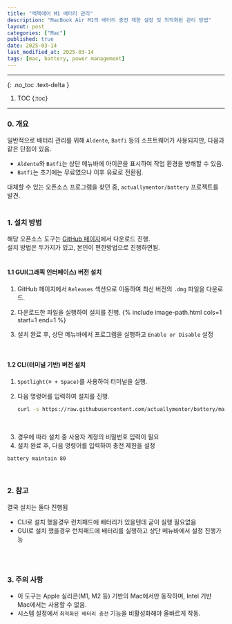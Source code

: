 ```yaml
---
title: "맥북에어 M1 배터리 관리"
description: "MacBook Air M1의 배터리 충전 제한 설정 및 최적화된 관리 방법"
layout: post
categories: ["Mac"]
published: true
date: 2025-03-14
last_modified_at: 2025-03-14
tags: [mac, battery, power management]
---
```

---
{: .no_toc .text-delta }

1. TOC
{:toc}
---

<!-- 글의 제목은 ##
    나머지 큰 제목은 ###
    이후 나머지는 3개이상 -->

### 0. 개요
일반적으로 배터리 관리를 위해 `Aldente`, `Batfi` 등의 소프트웨어가 사용되지만, 다음과 같은 단점이 있음.

- `Aldente`와 `Batfi`는 상단 메뉴바에 아이콘을 표시하여 작업 환경을 방해할 수 있음.
- `Batfi`는 초기에는 무료였으나 이후 유료로 전환됨.

대체할 수 있는 오픈소스 프로그램을 찾던 중, `actuallymentor/battery` 프로젝트를 발견.<br>
<br>

### 1. 설치 방법
해당 오픈소스 도구는 [GitHub 페이지](https://github.com/actuallymentor/battery)에서 다운로드 진행.<br>
설치 방법은 두가지가 있고, 본인이 편한방법으로 진행하면됨.<br>
<br>

#### 1.1 GUI(그래픽 인터페이스) 버전 설치
1. GitHub 페이지에서 `Releases` 섹션으로 이동하여 최신 버전의 `.dmg` 파일을 다운로드.
2. 다운로드한 파일을 실행하여 설치를 진행.
{% include image-path.html cols=1 start=1 end=1 %}

3. 설치 완료 후, 상단 메뉴바에서 프로그램을 실행하고 `Enable or Disable` 설정<br>
<br>

#### 1.2 CLI(터미널 기반) 버전 설치
1. `Spotlight(⌘ + Space)`를 사용하여 터미널을 실행.
2. 다음 명령어를 입력하여 설치를 진행.

   ```sh
   curl -s https://raw.githubusercontent.com/actuallymentor/battery/main/setup.sh | bash
   ```
<br>

3. 경우에 따라 설치 중 사용자 계정의 비밀번호 입력이 필요
4. 설치 완료 후, 다음 명령어를 입력하여 충전 제한을 설정

```sh
battery maintain 80
```
<br>

### 2. 참고
결국 설치는 둘다 진행됨 
- CLI로 설치 했을경우 런치패드에 배터리가 있을텐데 굳이 실행 필요없음
- GUI로 설치 했을경우 런치패드에 배터리를 실행하고 상단 메뉴바에서 설정 진행가능
<br>
<br>

### 3. 주의 사항
- 이 도구는 Apple 실리콘(M1, M2 등) 기반의 Mac에서만 동작하며, Intel 기반 Mac에서는 사용할 수 없음.
- 시스템 설정에서 `최적화된 배터리 충전` 기능을 비활성화해야 올바르게 작동.
<br>
<br>